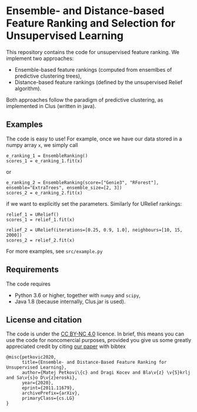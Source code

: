 # Ensemble- and Distance-based Feature Ranking and Selection for Unsupervised Learning

This repository contains the code for unsupervised feature ranking. We implement two approaches:

- Ensemble-based feature rankings (computed from ensemlbes of predictive clustering trees),
- Distance-based feature rankings (defined by the unsupervised Relief algorithm).

Both approaches follow the paradigm of predictive clustering, as implemented in Clus (written in java).

## Examples

The code is easy to use! For example, once we have our data stored in a numpy array `x`, we simply call

```
e_ranking_1 = EnsembleRanking()
scores_1 = e_ranking_1.fit(x)
```

or

```
e_ranking_2 = EnsembleRanking(score=["Genie3", "RForest"], ensemble="ExtraTrees", ensemble_size=[2, 3])
scores_2 = e_ranking_2.fit(x)
```

if we want to explicitly set the parameters. Similarly for URelief rankings:

```
relief_1 = URelief()
scores_1 = relief_1.fit(x)

relief_2 = URelief(iterations=[0.25, 0.9, 1.0], neighbours=[10, 15, 2000])
scores_2 = relief_2.fit(x)
```

For more examples, see `src/example.py`


## Requirements

The code requires

- Python 3.6 or higher, together with `numpy` and `scipy`,
- Java 1.8 (because internally, Clus.jar is used).

## License and citation

The code is under the [CC BY-NC 4.0](https://creativecommons.org/licenses/by-nc/4.0/deed.en) licence. In brief, this means you can use the code for noncomercial purposes, provided you give us some greatly appreciated credit by citing [our paper](https://arxiv.org/abs/2011.11679) with bibtex

```
@misc{petkovic2020,
      title={Ensemble- and Distance-Based Feature Ranking for Unsupervised Learning}, 
      author={Matej Petkovi\{c} and Dragi Kocev and Bla\v{z} \v{S}krlj and Sa\v{s}o D\v{z}eroski},
      year={2020},
      eprint={2011.11679},
      archivePrefix={arXiv},
      primaryClass={cs.LG}
}
```

